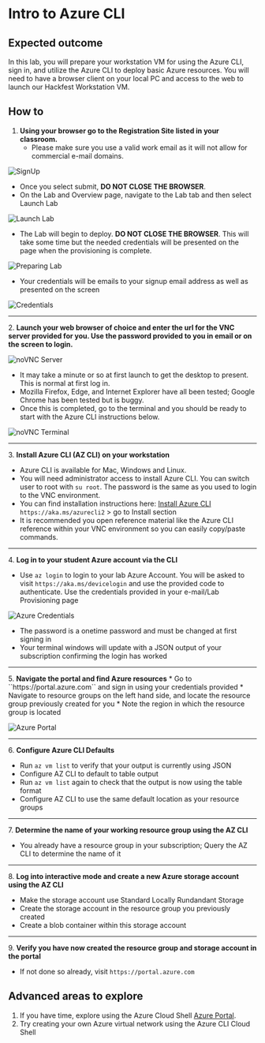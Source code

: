 # Intro to Azure CLI

## Expected outcome

In this lab, you will prepare your workstation VM for using the Azure CLI, sign in, and utilize the Azure CLI to deploy basic Azure resources. You will need to have a browser client on your local PC and access to the web to launch our Hackfest Workstation VM.

## How to 

1. <strong>Using your browser go to the Registration Site listed in your classroom.</strong>
    * Please make sure you use a valid work email as it will not allow for commercial e-mail domains.

![SignUp](./images/signup.png)

 * Once you select submit, **DO NOT CLOSE THE BROWSER**.
 * On the Lab and Overview page, navigate to the Lab tab and then select Launch Lab

![Launch Lab](./images/launch2.png)

 * The Lab will begin to deploy. **DO NOT CLOSE THE BROWSER**. This will take some time but the needed credentials will be presented on the page when the provisioning is complete.

![Preparing Lab](./images/preparing.png)

 * Your credentials will be emails to your signup email address as well as presented on the screen

![Credentials](./images/creds-email2.png)

<hr>
2. <strong>Launch your web browser of choice and enter the url for the VNC server provided for you. Use the password provided to you in email or on the screen to login.</strong>

![noVNC Server](./images/vncserver.png)

 * It may take a minute or so at first launch to get the desktop to present. This is normal at first log in.
 * Mozilla Firefox, Edge, and Internet Explorer have all been tested; Google Chrome has been tested but is buggy.
 * Once this is completed, go to the terminal and you should be ready to start with the Azure CLI instructions below.

![noVNC Terminal](./images/vncterminal.png)

<hr>
3. <strong>Install Azure CLI (AZ CLI) on your workstation</strong>

 * Azure CLI is available for Mac, Windows and Linux.
 * You will need administrator access to install Azure CLI. You can switch user to root with ``su root``. The password is the same as you used to login to the VNC environment.
 * You can find installation instructions here: [Install Azure CLI](https://docs.microsoft.com/en-us/cli/azure/install-azure-cli-yum?view=azure-cli-latest) ``https://aka.ms/azurecli2`` > go to Install section
 * It is recommended you open reference material like the Azure CLI reference within your VNC environment so you can easily copy/paste commands.

<hr>
4. <strong>Log in to your student Azure account via the CLI</strong>

 * Use ``az login`` to login to your lab Azure Account. You will be asked to visit ``https://aka.ms/devicelogin`` and use the provided code to authenticate. Use the credentials provided in your e-mail/Lab Provisioning page

![Azure Credentials](./images/azureinfo2.png)

 * The password is a onetime password and must be changed at first signing in
 * Your terminal windows will update with a JSON output of your subscription confirming the login has worked

<hr>
5. <strong>Navigate the portal and find Azure resources</strong>
 * Go to ``https://portal.azure.com`` and sign in using your credentials provided
 * Navigate to resource groups on the left hand side, and locate the resource group previously created for you
 * Note the region in which the resource group is located
 
 ![Azure Portal](./images/portalrg.png)

<hr>
6. <strong>Configure Azure CLI Defaults</strong>

 * Run ``az vm list`` to verify that your output is currently using JSON
 * Configure AZ CLI to default to table output
 * Run ``az vm list`` again to check that the output is now using the table format
 * Configure AZ CLI to use the same default location as your resource groups

<hr>
7. <strong>Determine the name of your working resource group using the AZ CLI</strong>

 * You already have a resource group in your subscription; Query the AZ CLI to determine the name of it

<hr>
8. <strong>Log into interactive mode and create a new Azure storage account using the AZ CLI</strong>

 * Make the storage account use Standard Locally Rundandant Storage
 * Create the storage account in the resource group you previously created
 * Create a blob container within this storage account

<hr>
9. <strong>Verify you have now created the resource group and storage account in the portal</strong>

 * If not done so already, visit ``https://portal.azure.com``

## Advanced areas to explore

1. If you have time, explore using the Azure Cloud Shell [Azure Portal](https://portal.azure.com). 
2. Try creating your own Azure virtual network using the Azure CLI Cloud Shell
